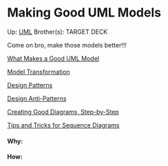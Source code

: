 # Making Good UML Models

Up: [UML](uml)
Brother(s):
TARGET DECK

Come on bro, make those models better!!!

[What Makes a Good UML Model](what_makes_a_good_uml_model)

[Model Transformation](model_transformation)

[Design Patterns](design_patterns)

[Design Anti-Patterns](design_anti-patterns)

[Creating Good Diagrams, Step-by-Step](creating_good_diagrams,_step-by-step)

[Tips and Tricks for Sequence Diagrams](tips_and_tricks_for_sequence_diagrams)





























#### Why:
#### How:









